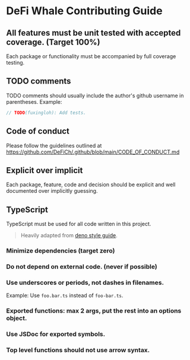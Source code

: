 # DeFi Whale Contributing Guide

## All features must be unit tested with accepted coverage. (Target 100%)

Each package or functionality must be accompanied by full coverage testing.

## TODO comments

TODO comments should usually include the author's github username in parentheses. Example:

```ts
// TODO(fuxingloh): Add tests.
```

## Code of conduct

Please follow the guidelines outlined at https://github.com/DeFiCh/.github/blob/main/CODE_OF_CONDUCT.md

## Explicit over implicit

Each package, feature, code and decision should be explicit and well documented over implicitly guessing.

## TypeScript

TypeScript must be used for all code written in this project.

> Heavily adapted from [deno style guide](https://github.com/denoland/deno/blob/main/docs/contributing/style_guide.md).

### Minimize dependencies (target zero)

### Do not depend on external code. (never if possible)

### Use underscores or periods, not dashes in filenames.

Example: Use `foo.bar.ts` instead of `foo-bar.ts`.

### Exported functions: max 2 args, put the rest into an options object.

### Use JSDoc for exported symbols.

### Top level functions should not use arrow syntax.
